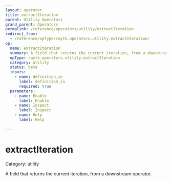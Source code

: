```yaml
---
layout: operator
title: extractIteration
parent: Utility Operators
grand_parent: Operators
permalink: /reference/operators/utility/extractIteration
redirect_from:
  - /reference/opType/raytk.operators.utility.extractIteration/
op:
  name: extractIteration
  summary: A field that returns the current iteration, from a downstream operator.
  opType: raytk.operators.utility.extractIteration
  category: utility
  status: beta
  inputs:
    - name: definition_in
      label: definition_in
      required: true
  parameters:
    - name: Enable
      label: Enable
    - name: Inspect
      label: Inspect
    - name: Help
      label: Help

---
```


# extractIteration

Category: utility



A field that returns the current iteration, from a downstream
operator.